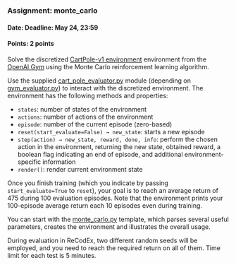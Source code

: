 ### Assignment: monte_carlo
#### Date: Deadline: May 24, 23:59
#### Points: 2 points

Solve the discretized [CartPole-v1 environment](https://gym.openai.com/envs/CartPole-v1)
environment from the [OpenAI Gym](https://gym.openai.com/) using the Monte Carlo
reinforcement learning algorithm.

Use the supplied [cart_pole_evaluator.py](https://github.com/ufal/npfl114/tree/master/labs/11/cart_pole_evaluator.py)
module (depending on [gym_evaluator.py](https://github.com/ufal/npfl114/tree/master/labs/11/gym_evaluator.py))
to interact with the discretized environment. The environment has the
following methods and properties:
- `states`: number of states of the environment
- `actions`: number of actions of the environment
- `episode`: number of the current episode (zero-based)
- `reset(start_evaluate=False) → new_state`: starts a new episode
- `step(action) → new_state, reward, done, info`: perform the chosen action
  in the environment, returning the new state, obtained reward, a boolean
  flag indicating an end of episode, and additional environment-specific
  information
- `render()`: render current environment state

Once you finish training (which you indicate by passing `start_evaluate=True`
to `reset`), your goal is to reach an average return of 475 during 100
evaluation episodes. Note that the environment prints your 100-episode
average return each 10 episodes even during training.

You can start with the [monte_carlo.py](https://github.com/ufal/npfl114/tree/master/labs/11/monte_carlo.py)
template, which parses several useful parameters, creates the environment
and illustrates the overall usage.

During evaluation in ReCodEx, two different random seeds will be employed, and
you need to reach the required return on all of them. Time limit for each test
is 5 minutes.
